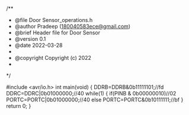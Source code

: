 /**
 * @file Door Sensor_operations.h
 * @author Pradeep (180040583ece@gmail.com)
 * @brief Header file for Door Sensor
 * @version 0.1
 * @date 2022-03-28
 * 
 * @copyright Copyright (c) 2022
 * 
 */
 
#include <avr/io.h>
int main(void)
{
	DDRB=DDRB&0b11111101;//fd
	DDRC=DDRC|0b01000000;//40
	while(1)
	{
if(PINB & 0b00000010)//02
	PORTC=PORTC|0b01000000;//40
		else
		PORTC=PORTC&0b10111111;//bf
	}
	return 0;
	}
